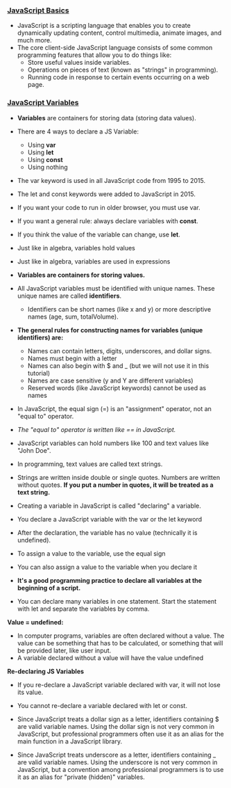### [JavaScript Basics](https://developer.mozilla.org/en-US/docs/Web/JavaScript)

- JavaScript is a scripting language that enables you to create dynamically updating content, control multimedia, animate images, and much more.
- The core client-side JavaScript language consists of some common programming features that allow you to do things like:
  - Store useful values inside variables.
  - Operations on pieces of text (known as "strings" in programming).
  - Running code in response to certain events occurring on a web page.

### [JavaScript Variables](https://www.w3schools.com/js/js_variables.asp)

- **Variables** are containers for storing data (storing data values).
- There are 4 ways to declare a JS Variable:
  - Using **var**
  - Using **let**
  - Using **const**
  - Using nothing
- The var keyword is used in all JavaScript code from 1995 to 2015.
- The let and const keywords were added to JavaScript in 2015.
- If you want your code to run in older browser, you must use var.
- If you want a general rule: always declare variables with **const**.
- If you think the value of the variable can change, use **let**.
- Just like in algebra, variables hold values
- Just like in algebra, variables are used in expressions
- **Variables are containers for storing values.**

- All JavaScript variables must be identified with unique names. These unique names are called **identifiers**.
  - Identifiers can be short names (like x and y) or more descriptive names (age, sum, totalVolume).

- **The general rules for constructing names for variables (unique identifiers) are:**
  - Names can contain letters, digits, underscores, and dollar signs.
  - Names must begin with a letter
  - Names can also begin with $ and _ (but we will not use it in this tutorial)
  - Names are case sensitive (y and Y are different variables)
  - Reserved words (like JavaScript keywords) cannot be used as names

- In JavaScript, the equal sign (=) is an "assignment" operator, not an "equal to" operator.
- *The "equal to" operator is written like == in JavaScript.*

- JavaScript variables can hold numbers like 100 and text values like "John Doe".
- In programming, text values are called text strings.
- Strings are written inside double or single quotes. Numbers are written without quotes. **If you put a number in quotes, it will be treated as a text string.**

- Creating a variable in JavaScript is called "declaring" a variable.
- You declare a JavaScript variable with the var or the let keyword
- After the declaration, the variable has no value (technically it is undefined).
- To assign a value to the variable, use the equal sign
- You can also assign a value to the variable when you declare it
- **It's a good programming practice to declare all variables at the beginning of a script.**
- You can declare many variables in one statement. Start the statement with let and separate the variables by comma.

**Value = undefined:**

- In computer programs, variables are often declared without a value. The value can be something that has to be calculated, or something that will be provided later, like user input.
- A variable declared without a value will have the value undefined

**Re-declaring JS Variables**

- If you re-declare a JavaScript variable declared with var, it will not lose its value.
- You cannot re-declare a variable declared with let or const.

- Since JavaScript treats a dollar sign as a letter, identifiers containing $ are valid variable names. Using the dollar sign is not very common in JavaScript, but professional programmers often use it as an alias for the main function in a JavaScript library.
- Since JavaScript treats underscore as a letter, identifiers containing _ are valid variable names. Using the underscore is not very common in JavaScript, but a convention among professional programmers is to use it as an alias for "private (hidden)" variables.